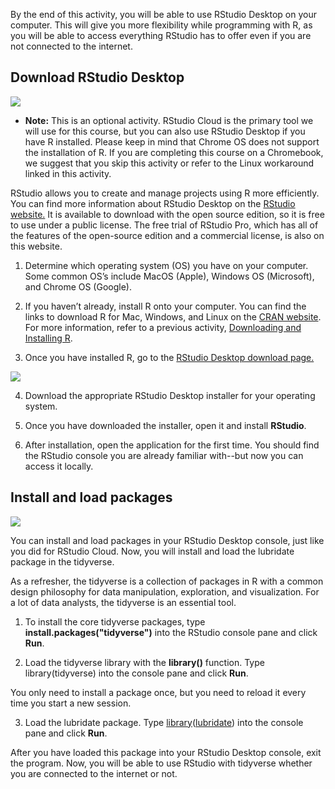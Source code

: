
By the end of this activity, you will be able to use RStudio Desktop on your computer. This will give you more flexibility while programming with R, as you will be able to access everything RStudio has to offer even if you are not connected to the internet.

## Download RStudio Desktop

![](https://d3c33hcgiwev3.cloudfront.net/imageAssetProxy.v1/TOqxzuNFR2eqsc7jRVdnKg_a3c6611d874f403a923e10406b4f38a9_image4.png?expiry=1628985600000&hmac=-SQ7WjEUs61io_ClEHMuJ6IIHw6RuZHRoQsBSai-Fz0)

-   **Note:** This is an optional activity. RStudio Cloud is the primary tool we will use for this course, but you can also use RStudio Desktop if you have R installed. Please keep in mind that Chrome OS does not support the installation of R. If you are completing this course on a Chromebook, we suggest that you skip this activity or refer to the Linux workaround linked in this activity.

RStudio allows you to create and manage projects using R more efficiently. You can find more information about RStudio Desktop on the [RStudio website.](https://rstudio.com/) It is available to download with the open source edition, so it is free to use under a public license. The free trial of RStudio Pro, which has all of the features of the open-source edition and a commercial license, is also on this website.

1. Determine which operating system (OS) you have on your computer. Some common OS’s include MacOS (Apple), Windows OS (Microsoft), and Chrome OS (Google).

2. If you haven’t already, install R onto your computer. You can find the links to download R for Mac, Windows, and Linux on the [CRAN website](https://cran.rstudio.com/). For more information, refer to a previous activity, [Downloading and Installing R](https://www.coursera.org/learn/data-analysis-r/quiz/mWN3I/optional-hands-on-activity-downloading-and-installing-r).

3. Once you have installed R, go to the [RStudio Desktop download page.](https://rstudio.com/products/rstudio/download/#download) 

![](https://d3c33hcgiwev3.cloudfront.net/imageAssetProxy.v1/khkWFyMNTnaZFhcjDc52OQ_33ed3cec840d410ea9a9ff8dc5029dc7_Screenshot-2021-03-10-7.32.26-PM---Display-2.png?expiry=1629072000000&hmac=LJhIP_OvV0QklZSKChRhJFzUA3HQkD2Ky1KcWxx9Kqk)

4. Download the appropriate RStudio Desktop installer for your operating system. 

5. Once you have downloaded the installer, open it and install **RStudio**. 

6. After installation, open the application for the first time. You should find the RStudio console you are already familiar with--but now you can access it locally.

## Install and load packages

![](https://d3c33hcgiwev3.cloudfront.net/imageAssetProxy.v1/TOqxzuNFR2eqsc7jRVdnKg_a3c6611d874f403a923e10406b4f38a9_image4.png?expiry=1628985600000&hmac=-SQ7WjEUs61io_ClEHMuJ6IIHw6RuZHRoQsBSai-Fz0)

You can install and load packages in your RStudio Desktop console, just like you did for RStudio Cloud. Now, you will install and load the lubridate package in the tidyverse. 

As a refresher, the tidyverse is a collection of packages in R with a common design philosophy for data manipulation, exploration, and visualization. For a lot of data analysts, the tidyverse is an essential tool. 

1. To install the core tidyverse packages, type **install.packages(****"****tidyverse****"****)** into the RStudio console pane and click **Run**.

2. Load the tidyverse library with the **library()** function. Type library(tidyverse) into the console pane and click **Run**. 

You only need to install a package once, but you need to reload it every time you start a new session.

3. Load the lubridate package. Type [library](https://rdrr.io/r/base/library.html)([lubridate](https://lubridate.tidyverse.org/)) into the console pane and click **Run**.

After you have loaded this package into your RStudio Desktop console, exit the program. Now, you will be able to use RStudio with tidyverse whether you are connected to the internet or not.